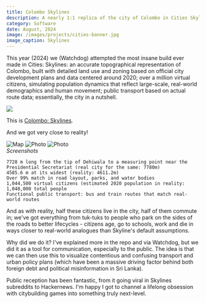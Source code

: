 ```yaml
---
title: Colombo Skylines
description: A nearly 1:1 replica of the city of Colombo in Cities Skylines
category: Software
date: August, 2024
image: /images/projects/cities-banner.jpg
image_caption: Skylines
---
```



This year (2024) we (Watchdog) attempted the most insane build ever made in Cities: Skylines: an accurate topographical representation of Colombo, built with detailed land use and zoning based on official city development plans and data centered around 2020; over a million virtual citizens, simulating population dynamics that reflect large-scale, real-world demographics and human movement; public transport based on actual route data; essentially, the city in a nutshell. 

![]({{site.baseurl}}/images/projects/colombo.png)

This is [Colombo: Skylines](https://github.com/team-watchdog/colombo-skylines).


And we got very close to reality!

<div class="gallery-box">
  <div class="gallery">
    <img src="/images/projects/cities-overview.png" loading="lazy" alt="Map">
    <img src="/images/projects/cities-transport.png loading="lazy" alt="Photo">
    <img src="/images/projects/cities-kuluna.png" loading="lazy" alt="Photo">
  </div>
  <em>Screenshots</em>
</div>


    7728 m long from the tip of Dehiwala to a measuring point near the Presidential Secretariat (real city for the same: 7780m)
    4585.6 m at its widest (reality: 4611.2m)
    Over 99% match in road layout, parks, and water bodies
    1,044,500 virtual citizens (estimated 2020 population in reality:  1,048,000 total people 
    Functional public transport: bus and train routes that match real-world routes

And as with reality, half these citizens live in the city, half of them commute in; we've got everything from tuk-tuks to people who park on the sides of the roads to better lifecycles - citizens age, go to schools, work and die in ways closer to real-world analogues than Skyline's default assumptions.

Why did we do it? I've explained more in the repo and via Watchdog, but we did it as a tool for communication, especially to the public. The idea is that we can then use this to visualize contentious and confusing transport and urban policy plans (which have been a massive driving factor behind both foreign debt and political misinformation in Sri Lanka).

Public reception has been fantastic, from it going viral in Skylines subreddits to Hackernews. I'm happy I got to channel a lifelong obsession with citybuilding games into something truly next-level.